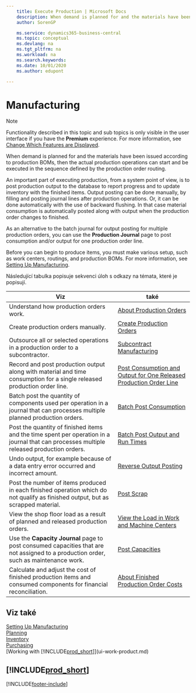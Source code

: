 ```yaml
---
    title: Execute Production | Microsoft Docs
    description: When demand is planned for and the materials have been issued according to production BOMs, then the actual production operations can start and be executed in the sequence defined by the production order routing.
    author: SorenGP

    ms.service: dynamics365-business-central
    ms.topic: conceptual
    ms.devlang: na
    ms.tgt_pltfrm: na
    ms.workload: na
    ms.search.keywords:
    ms.date: 10/01/2020
    ms.author: edupont

---
```

# Manufacturing
> [!NOTE]
> Functionality described in this topic and sub topics is only visible in the user interface if you have the **Premium** experience. For more information, see [Change Which Features are Displayed](ui-experiences.md).

When demand is planned for and the materials have been issued according to production BOMs, then the actual production operations can start and be executed in the sequence defined by the production order routing.

An important part of executing production, from a system point of view, is to post production output to the database to report progress and to update inventory with the finished items. Output posting can be done manually, by filling and posting journal lines after production operations. Or, it can be done automatically with the use of backward flushing. In that case material consumption is automatically posted along with output when the production order changes to finished.

As an alternative to the batch journal for output posting for multiple production orders, you can use the **Production Journal** page to post consumption and/or output for one production order line.

Before you can begin to produce items, you must make various setup, such as work centers, routings, and production BOMs. For more information, see [Setting Up Manufacturing](production-configure-production-processes.md).

Následující tabulka popisuje sekvenci úloh s odkazy na témata, které je popisují.

| **Viz** | **také** |
|------------|-------------|  
| Understand how production orders work. | [About Production Orders](production-about-production-orders.md) |
| Create production orders manually. | [Create Production Orders](production-how-to-create-production-orders.md) |
| Outsource all or selected operations in a production order to a subcontractor. | [Subcontract Manufacturing](production-how-to-subcontract-manufacturing.md) |
| Record and post production output along with material and time consumption for a single released production order line. | [Post Consumption and Output for One Released Production Order Line](production-how-to-register-consumption-and-output.md) |
| Batch post the quantity of components used per operation in a journal that can processes multiple planned production orders. | [Batch Post Consumption](production-how-to-post-consumption.md) |
| Post the quantity of finished items and the time spent per operation in a journal that can processes multiple released production orders. | [Batch Post Output and Run Times](production-how-to-post-output-quantity.md) |
| Undo output, for example because of a data entry error occurred and incorrect amount. | [Reverse Output Posting](production-how-to-reverse-output-posting.md) |
| Post the number of items produced in each finished operation which do not qualify as finished output, but as scrapped material. | [Post Scrap](production-how-to-post-scrap.md) |
| View the shop floor load as a result of planned and released production orders. | [View the Load in Work and Machine Centers](production-how-to-view-the-load-on-work-centers.md) |
| Use the **Capacity Journal** page to post consumed capacities that are not assigned to a production order, such as maintenance work. | [Post Capacities](production-how-to-post-capacities.md) |
| Calculate and adjust the cost of finished production items and consumed components for financial reconciliation. | [About Finished Production Order Costs](finance-about-finished-production-order-costs.md) |

## Viz také
[Setting Up Manufacturing](production-configure-production-processes.md)  
[Planning](production-planning.md)      
[Inventory](inventory-manage-inventory.md)  
[Purchasing](purchasing-manage-purchasing.md)  
[Working with [!INCLUDE[prod_short](includes/prod_short.md)]](ui-work-product.md)

## [!INCLUDE[prod_short](includes/free_trial_md.md)]


[!INCLUDE[footer-include](includes/footer-banner.md)]